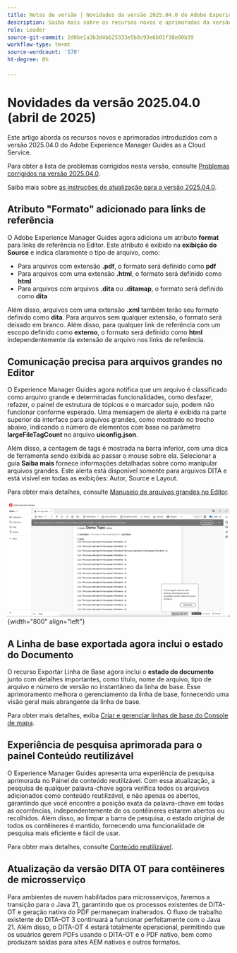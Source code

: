 ```yaml
---
title: Notas de versão | Novidades da versão 2025.04.0 do Adobe Experience Manager Guides
description: Saiba mais sobre os recursos novos e aprimorados da versão 2025.04.0 do Adobe Experience Manager Guides
role: Leader
source-git-commit: 2d0be1a3b3d4b625333e5b8c93e6b01f38e00b39
workflow-type: tm+mt
source-wordcount: '570'
ht-degree: 0%

---
```


# Novidades da versão 2025.04.0 (abril de 2025)

Este artigo aborda os recursos novos e aprimorados introduzidos com a versão 2025.04.0 do Adobe Experience Manager Guides as a Cloud Service.

Para obter a lista de problemas corrigidos nesta versão, consulte [Problemas corrigidos na versão 2025.04.0](fixed-issues-2025-04-0.md).

Saiba mais sobre [as instruções de atualização para a versão 2025.04.0](../release-info/upgrade-instructions-2025-04-0.md).

## Atributo &quot;Formato&quot; adicionado para links de referência

O Adobe Experience Manager Guides agora adiciona um atributo **format** para links de referência no Editor. Este atributo é exibido na **exibição do Source** e indica claramente o tipo de arquivo, como:

- Para arquivos com extensão **.pdf**, o formato será definido como **pdf**
- Para arquivos com uma extensão **.html**, o formato será definido como **html**
- Para arquivos com arquivos **.dita** ou **.ditamap**, o formato será definido como **dita**

Além disso, arquivos com uma extensão **.xml** também terão seu formato definido como **dita**. Para arquivos sem qualquer extensão, o formato será deixado em branco. Além disso, para qualquer link de referência com um escopo definido como **externo**, o formato será definido como **html** independentemente da extensão de arquivo nos links de referência.


## Comunicação precisa para arquivos grandes no Editor

O Experience Manager Guides agora notifica que um arquivo é classificado como arquivo grande e determinadas funcionalidades, como desfazer, refazer, o painel de estrutura de tópicos e o marcador sujo, podem não funcionar conforme esperado. Uma mensagem de alerta é exibida na parte superior da interface para arquivos grandes, como mostrado no trecho abaixo, indicando o número de elementos com base no parâmetro **largeFileTagCount** no arquivo **uiconfig.json**.

Além disso, a contagem de tags é mostrada na barra inferior, com uma dica de ferramenta sendo exibida ao passar o mouse sobre ela. Selecionar a guia **Saiba mais** fornece informações detalhadas sobre como manipular arquivos grandes. Este alerta está disponível somente para arquivos DITA e está visível em todas as exibições: Autor, Source e Layout.

Para obter mais detalhes, consulte [Manuseio de arquivos grandes no Editor](../user-guide/web-editor-other-features.md#handling-large-files-in-the-editor).

![](assets/add-toast-tag-count.png){width="800" align="left"}

## A Linha de base exportada agora inclui o estado do Documento

O recurso Exportar Linha de Base agora inclui o **estado do documento** junto com detalhes importantes, como título, nome de arquivo, tipo de arquivo e número de versão no instantâneo da linha de base. Esse aprimoramento melhora o gerenciamento da linha de base, fornecendo uma visão geral mais abrangente da linha de base.

Para obter mais detalhes, exiba [Criar e gerenciar linhas de base do Console de mapa](../user-guide/web-editor-baseline.md#manage-baselines).

## Experiência de pesquisa aprimorada para o painel Conteúdo reutilizável

O Experience Manager Guides apresenta uma experiência de pesquisa aprimorada no Painel de conteúdo reutilizável. Com essa atualização, a pesquisa de qualquer palavra-chave agora verifica todos os arquivos adicionados como conteúdo reutilizável, e não apenas os abertos, garantindo que você encontre a posição exata da palavra-chave em todas as ocorrências, independentemente de os contêineres estarem abertos ou recolhidos. Além disso, ao limpar a barra de pesquisa, o estado original de todos os contêineres é mantido, fornecendo uma funcionalidade de pesquisa mais eficiente e fácil de usar.

Para obter mais detalhes, consulte [Conteúdo reutilizável](../user-guide/web-editor-features.md#reusable-content).


## Atualização da versão DITA OT para contêineres de microsserviço

Para ambientes de nuvem habilitados para microsserviços, faremos a transição para o Java 21, garantindo que os processos existentes de DITA-OT e geração nativa do PDF permaneçam inalterados. O fluxo de trabalho existente do DITA-OT 3 continuará a funcionar perfeitamente com o Java 21.  Além disso, o DITA-OT 4 estará totalmente operacional, permitindo que os usuários gerem PDFs usando o DITA-OT e o PDF nativo, bem como produzam saídas para sites AEM nativos e outros formatos.